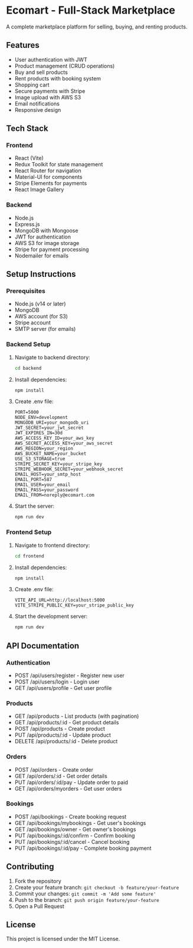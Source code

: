 # Ecomart - Full-Stack Marketplace

A complete marketplace platform for selling, buying, and renting products.

## Features

- User authentication with JWT
- Product management (CRUD operations)
- Buy and sell products
- Rent products with booking system
- Shopping cart
- Secure payments with Stripe
- Image upload with AWS S3
- Email notifications
- Responsive design

## Tech Stack

### Frontend

- React (Vite)
- Redux Toolkit for state management
- React Router for navigation
- Material-UI for components
- Stripe Elements for payments
- React Image Gallery

### Backend

- Node.js
- Express.js
- MongoDB with Mongoose
- JWT for authentication
- AWS S3 for image storage
- Stripe for payment processing
- Nodemailer for emails

## Setup Instructions

### Prerequisites

- Node.js (v14 or later)
- MongoDB
- AWS account (for S3)
- Stripe account
- SMTP server (for emails)

### Backend Setup

1. Navigate to backend directory:

   ```bash
   cd backend
   ```

2. Install dependencies:

   ```bash
   npm install
   ```

3. Create .env file:

   ```
   PORT=5000
   NODE_ENV=development
   MONGODB_URI=your_mongodb_uri
   JWT_SECRET=your_jwt_secret
   JWT_EXPIRES_IN=30d
   AWS_ACCESS_KEY_ID=your_aws_key
   AWS_SECRET_ACCESS_KEY=your_aws_secret
   AWS_REGION=your_region
   AWS_BUCKET_NAME=your_bucket
   USE_S3_STORAGE=true
   STRIPE_SECRET_KEY=your_stripe_key
   STRIPE_WEBHOOK_SECRET=your_webhook_secret
   EMAIL_HOST=your_smtp_host
   EMAIL_PORT=587
   EMAIL_USER=your_email
   EMAIL_PASS=your_password
   EMAIL_FROM=noreply@ecomart.com
   ```

4. Start the server:
   ```bash
   npm run dev
   ```

### Frontend Setup

1. Navigate to frontend directory:

   ```bash
   cd frontend
   ```

2. Install dependencies:

   ```bash
   npm install
   ```

3. Create .env file:

   ```
   VITE_API_URL=http://localhost:5000
   VITE_STRIPE_PUBLIC_KEY=your_stripe_public_key
   ```

4. Start the development server:
   ```bash
   npm run dev
   ```

## API Documentation

### Authentication

- POST /api/users/register - Register new user
- POST /api/users/login - Login user
- GET /api/users/profile - Get user profile

### Products

- GET /api/products - List products (with pagination)
- GET /api/products/:id - Get product details
- POST /api/products - Create product
- PUT /api/products/:id - Update product
- DELETE /api/products/:id - Delete product

### Orders

- POST /api/orders - Create order
- GET /api/orders/:id - Get order details
- PUT /api/orders/:id/pay - Update order to paid
- GET /api/orders/myorders - Get user orders

### Bookings

- POST /api/bookings - Create booking request
- GET /api/bookings/mybookings - Get user's bookings
- GET /api/bookings/owner - Get owner's bookings
- PUT /api/bookings/:id/confirm - Confirm booking
- PUT /api/bookings/:id/cancel - Cancel booking
- PUT /api/bookings/:id/pay - Complete booking payment

## Contributing

1. Fork the repository
2. Create your feature branch: `git checkout -b feature/your-feature`
3. Commit your changes: `git commit -m 'Add some feature'`
4. Push to the branch: `git push origin feature/your-feature`
5. Open a Pull Request

## License

This project is licensed under the MIT License.
